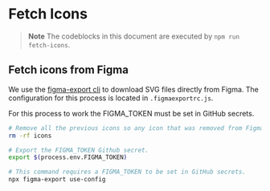 # Fetch Icons

> **Note** The codeblocks in this document are executed by `npm run fetch-icons`.

## Fetch icons from Figma

We use the [figma-export cli](https://github.com/marcomontalbano/figma-export) to download
SVG files directly from Figma. The configuration for this process is located in
`.figmaexportrc.js`.

For this process to work the FIGMA_TOKEN must be set in GitHub secrets.

```sh
# Remove all the previous icons so any icon that was removed from Figma does not remain in the repository.
rm -rf icons

# Export the FIGMA_TOKEN Github secret.
export $(process.env.FIGMA_TOKEN)

# This command requires a FIGMA_TOKEN to be set in GitHub secrets.
npx figma-export use-config
```